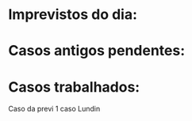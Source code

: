 # Imprevistos do dia:



# Casos antigos pendentes:

# Casos trabalhados:

Caso da previ
1 caso Lundin
